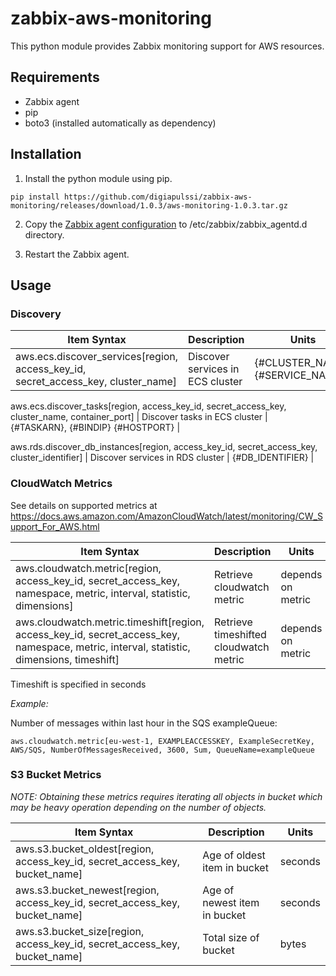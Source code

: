 # zabbix-aws-monitoring

This python module provides Zabbix monitoring support for AWS resources.

## Requirements

- Zabbix agent
- pip
- boto3 (installed automatically as dependency)

## Installation

1. Install the python module using pip.

```
pip install https://github.com/digiapulssi/zabbix-aws-monitoring/releases/download/1.0.3/aws-monitoring-1.0.3.tar.gz
```

2. Copy the [Zabbix agent configuration](etc/zabbix/zabbix_agentd.d/ic_aws.conf) to /etc/zabbix/zabbix_agentd.d directory.

3. Restart the Zabbix agent.

## Usage

### Discovery

Item Syntax | Description | Units |
----------- | ----------- | ----- |
aws.ecs.discover_services[region, access_key_id, secret_access_key, cluster_name] | Discover services in ECS cluster | {#CLUSTER_NAME}, {#SERVICE_NAME} |

aws.ecs.discover_tasks[region, access_key_id, secret_access_key, cluster_name, container_port] | Discover tasks in ECS cluster | {#TASKARN}, {#BINDIP} {#HOSTPORT} |

aws.rds.discover_db_instances[region, access_key_id, secret_access_key, cluster_identifier] | Discover services in RDS cluster | {#DB_IDENTIFIER} |

### CloudWatch Metrics

See details on supported metrics at https://docs.aws.amazon.com/AmazonCloudWatch/latest/monitoring/CW_Support_For_AWS.html

Item Syntax | Description | Units |
----------- | ----------- | ----- |
aws.cloudwatch.metric[region, access_key_id, secret_access_key, namespace, metric, interval, statistic, dimensions] | Retrieve cloudwatch metric | depends on metric |
aws.cloudwatch.metric.timeshift[region, access_key_id, secret_access_key, namespace, metric, interval, statistic, dimensions, timeshift] | Retrieve timeshifted cloudwatch metric | depends on metric |

Timeshift is specified in seconds

*Example:*

Number of messages within last hour in the SQS exampleQueue:
```
aws.cloudwatch.metric[eu-west-1, EXAMPLEACCESSKEY, ExampleSecretKey, AWS/SQS, NumberOfMessagesReceived, 3600, Sum, QueueName=exampleQueue
```

### S3 Bucket Metrics

*NOTE: Obtaining these metrics requires iterating all objects in bucket
which may be heavy operation depending on the number of objects.*

Item Syntax | Description | Units |
----------- | ----------- | ----- |
aws.s3.bucket_oldest[region, access_key_id, secret_access_key, bucket_name] | Age of oldest item in bucket | seconds |
aws.s3.bucket_newest[region, access_key_id, secret_access_key, bucket_name] | Age of newest item in bucket | seconds |
aws.s3.bucket_size[region, access_key_id, secret_access_key, bucket_name] | Total size of bucket | bytes |
